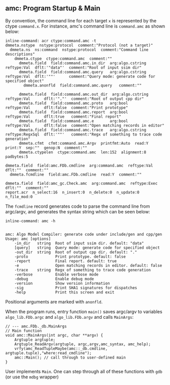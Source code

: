 ## amc: Program Startup & Main

By convention, the command line for each target `x` is represented
by the ctype `command.x`. For instance, amc's command
line is `command.amc` as shown below:

```
inline-command: acr ctype:command.amc -t
dmmeta.nstype  nstype:protocol  comment:"Protocol (not a target)"
  dmmeta.ns  ns:command  nstype:protocol  comment:"Command line descriptions"
    dmmeta.ctype  ctype:command.amc  comment:""
      dmmeta.field  field:command.amc.in_dir  arg:algo.cstring  reftype:Val  dflt:'"data"'  comment:"Root of input ssim dir"
      dmmeta.field  field:command.amc.query   arg:algo.cstring  reftype:Val  dflt:'""'      comment:"Query mode: generate code for specified object"
        dmmeta.anonfld  field:command.amc.query   comment:""

      dmmeta.field  field:command.amc.out_dir  arg:algo.cstring  reftype:Val      dflt:'"."'  comment:"Root of output cpp dir"
      dmmeta.field  field:command.amc.proto   arg:bool          reftype:Val      dflt:false  comment:"Print prototype"
      dmmeta.field  field:command.amc.report  arg:bool          reftype:Val      dflt:true   comment:"Final report"
      dmmeta.field  field:command.amc.e       arg:bool          reftype:Val      dflt:false  comment:"Open matching records in editor"
      dmmeta.field  field:command.amc.trace   arg:algo.cstring  reftype:RegxSql  dflt:'""'   comment:"Regx of something to trace code generation"
      dmmeta.cfmt  cfmt:command.amc.Argv  printfmt:Auto  read:Y  print:Y  sep:""  genop:N  comment:""
      dmmeta.ctypelen  ctype:command.amc  len:152  alignment:8  padbytes:5

dmmeta.field  field:amc.FDb.cmdline  arg:command.amc  reftype:Val  dflt:""  comment:""
  dmmeta.fcmdline  field:amc.FDb.cmdline  read:Y  comment:""

dmmeta.field  field:amc_gc.Check.amc  arg:command.amc  reftype:Exec  dflt:""  comment:""
report.acr  n_select:16  n_insert:0  n_delete:0  n_update:0  n_file_mod:0
```

The `fcmdline` record generates code to parse the command line from argc/argv,
and generates the syntax string which can be seen below:

```
inline-command: amc -h


amc: Algo Model Compiler: generate code under include/gen and cpp/gen
Usage: amc [options]
    -in_dir   string  Root of input ssim dir. default: "data"
    [query]   string  Query mode: generate code for specified object
    -out_dir  string  Root of output cpp dir. default: "."
    -proto            Print prototype. default: false
    -report           Final report. default: true
    -e                Open matching records in editor. default: false
    -trace    string  Regx of something to trace code generation
    -verbose          Enable verbose mode
    -debug            Enable debug mode
    -version          Show version information
    -sig              Print SHA1 signatures for dispatches
    -help             Print this screen and exit

```

Positional arguments are marked with `anonfld`.

When the program runs, entry function `main()` saves argc/argv to variables
`algo_lib.FDb.argc` and `algo_lib.FDb.argv` and calls `MainArgs`:

```
// --- amc.FDb._db.MainArgs
// Main function
void amc::MainArgs(int argc, char **argv) {
    Argtuple argtuple;
    Argtuple_ReadArgv(argtuple, argc,argv,amc_syntax, amc_help);
    vrfy(amc_ReadTupleMaybe(amc::_db.cmdline, argtuple.tuple),"where:read_cmdline");
    amc::Main(); // call through to user-defined main
}
```

User implements `Main`.
One can step through all of these functions with `gdb` (or use the `mdbg` wrapper)


